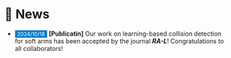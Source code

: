 # 📢 News

<!-- 参考 https://huanwang.tech/ 的样式 -->

<!-- * <span style="font-size:12px;color:#FFFFFF;background-color:#007ec6;padding:1px 5px 1.5px 5px;">2024/09/09</span> **[New Start]** Joined Alibaba DAMO Academy as an Algorithm Expert!
* <span style="font-size:12px;color:#FFFFFF;background-color:#007ec6;padding:1px 5px 1.5px 5px;">2024/07/16</span> **[MM'24]** One paper ([ProFD](https://openreview.net/forum?id=o2axlPlXYY)) got accepted for ACM MM 2024. Congratulations to all collaborators!
* <span style="font-size:12px;color:#FFFFFF;background-color:#007ec6;padding:1px 5px 1.5px 5px;">2024/07/09</span> **[Scholar'24]** [2024 Scholar Metrics](https://scholar.googleblog.com/2024/07/2024-scholar-metrics-released.html) was released by Google Scholar. Our paper "[DSANet: Dual Self-Attention Network for Multivariate Time Series Forecasting](https://kyonhuang.top/publication/dual-self-attention-network)" ranked **7th** of the CIKM 2019 conference according to the citations, and **[13th](https://scholar.google.com/citations?hl=zh-CN&oe=GB&view_op=list_hcore&venue=V-IMg2OTpU8J.2024&vq=eng_databasesinformationsystems&cstart=0)** within five years.
* <span style="font-size:12px;color:#FFFFFF;background-color:#007ec6;padding:1px 5px 1.5px 5px;">2024/07/01</span> **[ECCV'24]** Two papers ([PiTe](http://arxiv.org/abs/2409.07239) and [QUAR-VLA](https://arxiv.org/abs/2312.14457)) got accepted for ECCV 2024. <span style="font-size:12px;color:#FFFFFF;background-color:#007ec6;padding:1px 5px 1.5px 5px;">2024/08/12</span> PiTe got accepted as an Oral paper!
* <span style="font-size:12px;color:#FFFFFF;background-color:#007ec6;padding:1px 5px 1.5px 5px;">2024/06/04</span> **[Graduation]** I successfully defended my dissertation. So many thanks to my Ph.D. committee (Prof. [Xiaogang Jin](http://www.cad.zju.edu.cn/home/jin/), Prof. [Mai Xu](https://shi.buaa.edu.cn/xumai/en/index.htm), Prof. [Changxin Gao](http://faculty.hust.edu.cn/cgao/en/index.htm), Prof. [Fajie Yuan](https://en.westlake.edu.cn/faculty/fajie-yuan.html), Prof. [Peidong Liu](https://en.westlake.edu.cn/faculty/peidong-liu.html), Prof. [Xiaofei Li](https://en.westlake.edu.cn/faculty/xiaofei-li.html)) and my advisor!
* <span style="font-size:12px;color:#FFFFFF;background-color:#007ec6;padding:1px 5px 1.5px 5px;">2024/03/29</span> **[VALSE'24]** [Troika](https://arxiv.org/abs/2303.15230) got accepted as [VALSE 2024](https://valser.org/2024/#/) Poster! <span style="font-size:12px;color:#FFFFFF;background-color:#007ec6;padding:1px 5px 1.5px 5px;">2024/05/05</span> Our [Cobra](https://sites.google.com/view/cobravlm) was selected for [VALSE 2024](https://valser.org/2024/#/) [Annual Progress Representation](https://kyonhuang.top/files/Cobra/VALSE24-APR-Cobra.jpg). Thanks to all the committee for the approval!
* <span style="font-size:12px;color:#FFFFFF;background-color:#007ec6;padding:1px 5px 1.5px 5px;">2024/03/21</span> **[Preprint]** [Cobra](https://arxiv.org/abs/2403.14520), an efficient multi-modal large language model, was released. [Project page](https://sites.google.com/view/cobravlm) has been available. The paper has been featured by [Hugging Face Daily Papers](https://huggingface.co/papers?date=2024-03-22)! [Demo](https://huggingface.co/spaces/han1997/cobra) has been available!
* <span style="font-size:12px;color:#FFFFFF;background-color:#007ec6;padding:1px 5px 1.5px 5px;">2024/03/13</span> **[ICME'24]** One paper ([DARA](https://arxiv.org/abs/2405.06217)) about parameter-efficient tuning for visual grounding got accepted for ICME 2024 (Oral).
* <span style="font-size:12px;color:#FFFFFF;background-color:#007ec6;padding:1px 5px 1.5px 5px;">2024/02/27</span> **[Award]** Awarded as Zhejiang University 2024 Outstanding Graduates!
* <span style="font-size:12px;color:#FFFFFF;background-color:#007ec6;padding:1px 5px 1.5px 5px;">2024/02/27</span> **[CVPR'24]** Three papers (<a href="https://arxiv.org/abs/2311.15841" target="_blank">ADI</a>, <a href="https://arxiv.org/abs/2303.15230" target="_blank">Troika</a>, <a href="https://arxiv.org/abs/2311.15773" target="_blank">SimM</a>) as first/co-first author got accepted for CVPR 2024. Congratulations to all collaborators!
* <span style="font-size:12px;color:#FFFFFF;background-color:#007ec6;padding:1px 5px 1.5px 5px;">2023/12/13</span> **[ICASSP'24]** One paper ([VGDiffZero](https://arxiv.org/abs/2309.01141)) on diffusion model-based zero-shot visual grounding got accepted for ICASSP 2024. Congratulations to all collaborators!
* <span style="font-size:12px;color:#FFFFFF;background-color:#007ec6;padding:1px 5px 1.5px 5px;">2023/12/09</span> **[AAAI'24]** One [paper](https://arxiv.org/abs/2312.09553) on VLM-based unsupervised domain adaptation got accepted for AAAI 2024.
* <span style="font-size:12px;color:#FFFFFF;background-color:#007ec6;padding:1px 5px 1.5px 5px;">2023/04/02</span> **[ICMR'23]** One paper ([RL-CZSL](https://kyonhuang.top/publication/reference-limited-CZSL)) about reference-limited compositional learning got accepted for ICMR 2023. Congratulations to all collaborators!
* <span style="font-size:12px;color:#FFFFFF;background-color:#007ec6;padding:1px 5px 1.5px 5px;">2023/02/28</span> **[CVPR'23]** One paper ([VoP](https://kyonhuang.top/publication/text-video-cooperative-prompt-tuning)) about parameter-efficient text-video retrieval got accepted for CVPR 2023. Congratulations to all collaborators! -->


* <span style="font-size:12px;color:#FFFFFF;background-color:#007ec6;padding:1px 5px 1.5px 5px;">2024/10/18</span> **[Publicatin]** Our work on learning-based collision detection for soft arms has been accepted by the journal **_RA-L_**! Congratulations to all collaborators!